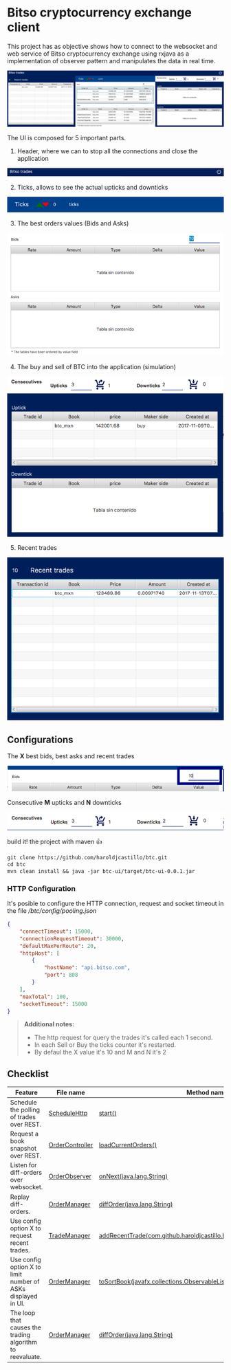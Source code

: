 # Bitso cryptocurrency exchange client

This project has as objective shows how to connect to the websocket and web service of Bitso cryptocurrency exchange using rxjava as a implementation of observer pattern and manipulates the data in real time.

![1](https://raw.githubusercontent.com/haroldjcastillo/btc/master/docs/parts.png)

The UI is composed for 5 important parts.

 1. Header, where we can to stop all the connections and close the application

![1](https://github.com/haroldjcastillo/btc/blob/master/docs/header.png?raw=true)

 2. Ticks, allows to see the actual upticks and downticks

![1](https://github.com/haroldjcastillo/btc/blob/master/docs/ticks.png?raw=true)

 3. The best orders values (Bids and Asks)

![1](https://github.com/haroldjcastillo/btc/blob/master/docs/orders.png?raw=true)

 4. The buy and sell of BTC into the application (simulation)

![4](https://github.com/haroldjcastillo/btc/blob/master/docs/buydsell.png?raw=true)

 5. Recent trades

![5](https://github.com/haroldjcastillo/btc/blob/master/docs/recent.png?raw=true)

## Configurations 

The <b>X</b> best bids, best asks and recent trades

![1](https://github.com/haroldjcastillo/btc/blob/master/docs/MaxX.png?raw=true)

Consecutive <b>M</b> upticks and <b>N</b> downticks

![1](https://github.com/haroldjcastillo/btc/blob/master/docs/MaxMN.png?raw=true)

build it! the project with maven :+1:

```shell
git clone https://github.com/haroldjcastillo/btc.git
cd btc
mvn clean install && java -jar btc-ui/target/btc-ui-0.0.1.jar
```
### HTTP Configuration

It's posible to configure the HTTP connection, request and socket timeout in the file */btc/config/pooling.json*

```json
{
	"connectTimeout": 15000,
	"connectionRequestTimeout": 30000,
	"defaultMaxPerRoute": 20,
	"httpHost": [
		{
			"hostName": "api.bitso.com",
			"port": 808
		}
	],
	"maxTotal": 100,
	"socketTimeout": 15000
}
```

> **Additional notes:**
> - The http request for query the trades it's called each 1 second.
> - In each Sell or Buy the ticks counter it's restarted.
> - By defaul the X value it's 10 and M and N it's 2 

## Checklist

|Feature| File name | Method name |
 ----------------- | ---------------------------- | ------------------
|Schedule the polling of trades over REST.|[ScheduleHttp](https://github.com/haroldjcastillo/btc/blob/master/btc/btc-business/src/main/java/com/github/haroldjcastillo/business/http/ScheduleHttp.java)|[start()](https://github.com/haroldjcastillo/btc/blob/8c512119591d0b1b56d55c6571c5e7a98ed6e5b2/btc/btc-business/src/main/java/com/github/haroldjcastillo/business/http/ScheduleHttp.java#L38)|
|Request a book snapshot over REST.|[OrderController](https://github.com/haroldjcastillo/btc/blob/master/btc/btc-ui/src/main/java/com/github/haroldjcastillo/btc/ui/OrderController.java)|[loadCurrentOrders()](https://github.com/haroldjcastillo/btc/blob/1c0a5c7943595bbd7c89fbb1857ecdd9e71dedd5/btc/btc-ui/src/main/java/com/github/haroldjcastillo/btc/ui/OrderController.java#L87)|
|Listen for diff-orders over websocket.|[OrderObserver](https://github.com/haroldjcastillo/btc/blob/master/btc/btc-ui/src/main/java/com/github/haroldjcastillo/btc/ws/OrderObserver.java)|[onNext(java.lang.String)](https://github.com/haroldjcastillo/btc/blob/1c0a5c7943595bbd7c89fbb1857ecdd9e71dedd5/btc/btc-ui/src/main/java/com/github/haroldjcastillo/btc/ws/OrderObserver.java#L23)|
|Replay diff-orders.|[OrderManager](https://github.com/haroldjcastillo/btc/blob/master/btc/btc-ui/src/main/java/com/github/haroldjcastillo/btc/ws/OrderManager.java)|[diffOrder(java.lang.String)](https://github.com/haroldjcastillo/btc/blob/1c0a5c7943595bbd7c89fbb1857ecdd9e71dedd5/btc/btc-ui/src/main/java/com/github/haroldjcastillo/btc/ws/OrderManager.java#L44)|
|Use config option X to request  recent trades.|[TradeManager](https://github.com/haroldjcastillo/btc/blob/master/btc/btc-ui/src/main/java/com/github/haroldjcastillo/btc/http/TradeManager.java)|[addRecentTrade(com.github.haroldjcastillo.btc.dao.TradePayloadResponse)](https://github.com/haroldjcastillo/btc/blob/1c0a5c7943595bbd7c89fbb1857ecdd9e71dedd5/btc/btc-ui/src/main/java/com/github/haroldjcastillo/btc/http/TradeManager.java#L47)|
|Use config option X to limit number of ASKs displayed in UI.|[OrderManager](https://github.com/haroldjcastillo/btc/blob/master/btc/btc-ui/src/main/java/com/github/haroldjcastillo/btc/ws/OrderManager.java)|[toSortBook(javafx.collections.ObservableList, List)](https://github.com/haroldjcastillo/btc/blob/1c0a5c7943595bbd7c89fbb1857ecdd9e71dedd5/btc/btc-ui/src/main/java/com/github/haroldjcastillo/btc/ws/OrderManager.java#L91)|
|The loop that causes the trading algorithm to reevaluate.|[OrderManager](https://github.com/haroldjcastillo/btc/blob/master/btc/btc-ui/src/main/java/com/github/haroldjcastillo/btc/ws/OrderManager.java)|[diffOrder(java.lang.String)](https://github.com/haroldjcastillo/btc/blob/1c0a5c7943595bbd7c89fbb1857ecdd9e71dedd5/btc/btc-ui/src/main/java/com/github/haroldjcastillo/btc/ws/OrderManager.java#L44)|